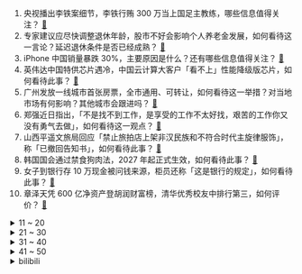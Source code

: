 1. 央视播出李铁案细节，李铁行贿 300 万当上国足主教练，哪些信息值得关注？ [:link:](https://www.zhihu.com/question/638790259)
2. 专家建议应尽快调整退休年龄，股市不好会影响个人养老金发展，如何看待这一言论？延迟退休条件是否已经成熟？ [:link:](https://www.zhihu.com/question/638759007)
3. iPhone 中国销量暴跌 30%，主要原因是什么？还有哪些信息值得关注？ [:link:](https://www.zhihu.com/question/638701049)
4. 英伟达中国特供芯片遇冷，中国云计算大客户「看不上」性能降级版芯片，如何看待此事？ [:link:](https://www.zhihu.com/question/638603284)
5. 广州发放一线城市首张房票，全市通用、可转让，如何看待这一举措？对当地市场有何影响？其他城市会跟进吗？ [:link:](https://www.zhihu.com/question/638738197)
6. 郑强近日指出，「不是找不到工作，是享受的工作不太好找，艰苦的工作你又没有勇气去做」，如何看待这一观点？ [:link:](https://www.zhihu.com/question/638541282)
7. 山西平遥文旅局回应「禁止旅拍店上架非汉民族和不符合时代主旋律服饰」，称「已撤回告知书」，如何看待此事？ [:link:](https://www.zhihu.com/question/638698701)
8. 韩国国会通过禁食狗肉法，2027 年起正式生效，如何看待此事？ [:link:](https://www.zhihu.com/question/638749362)
9. 女子到银行存 10 万现金被问钱来源，柜员还称「这是银行的规定」，如何看待此事？ [:link:](https://www.zhihu.com/question/638579578)
10. 章泽天凭 600 亿净资产登胡润财富榜，清华优秀校友中排行第三，如何评价？ [:link:](https://www.zhihu.com/question/638704607)
<details>
<summary>11 ~ 20</summary>

11. 为何狙击手不能通过射击孔击中碉堡里的士兵？ [:link:](https://www.zhihu.com/question/497980764)
12. 李铁案细节公布，冲超奇迹全是假球，能赢也要花 1400 万买通对方，如何看待此事？ [:link:](https://www.zhihu.com/question/638790095)
13. 生成式 AI 的发展方向，应当是 Chat 还是 Agent？ [:link:](https://www.zhihu.com/question/637090848)
14. 为什么猫都喜欢把东西从桌子上推下去？ [:link:](https://www.zhihu.com/question/363717987)
15. 央视播出李铁案细节，纪委工作人员透露，李铁带队两次升入中超，背后都是大量的假球，哪些信息值得关注？ [:link:](https://www.zhihu.com/question/638789613)
16. 如何评价电视剧《繁花》大结局？ [:link:](https://www.zhihu.com/question/638781464)
17. 哈尔滨的爆火和之前淄博的爆火有什么区别？ [:link:](https://www.zhihu.com/question/638308083)
18. 《灌篮高手》中的清田信长，两年后的实力能达到牧绅一级别吗？ [:link:](https://www.zhihu.com/question/505460413)
19. 过年带孩子做哪些带有「仪式感」的事情，能让孩子更好地感受「年味」？ [:link:](https://www.zhihu.com/question/580038342)
20. 父母的教养方式是如何影响个体成人后的行为模式的？是否有办法调整？如何调整？ [:link:](https://www.zhihu.com/question/633249689)
</details>
<details>
<summary>21 ~ 30</summary>

21. 如何评价最新发布的华硕天选 5 Pro 游戏本，有哪些值得关注的亮点？ [:link:](https://www.zhihu.com/question/638575775)
22. 6 人单独或共同奸淫不满 14 周岁幼女，均被判刑，如何从法律角度解读？ [:link:](https://www.zhihu.com/question/638709568)
23. 如何评价原神与三星堆联动歌曲《青铜》? [:link:](https://www.zhihu.com/question/638724157)
24. 电视剧《繁花》第 29-30 集拍得如何？有哪些值得关注的剧情点？ [:link:](https://www.zhihu.com/question/638780795)
25. 东北除了哈尔滨还有哪些宝藏小城值得去旅行？ [:link:](https://www.zhihu.com/question/638075111)
26. 喝牛奶对提高儿童自御力有哪些帮助，如何挑选一杯适合孩子的好牛奶？ [:link:](https://www.zhihu.com/question/638340156)
27. 今年过年你回家吗？在你的家乡，有哪些让人留恋的风景？ [:link:](https://www.zhihu.com/question/637991983)
28. 「原神」中没有地下地图的时候，大家都是如何探索沙漠的？ [:link:](https://www.zhihu.com/question/638497198)
29. 为什么不能把独显级别的GPU做进CPU里？是技术不允许还是出于商业利益的考量？ [:link:](https://www.zhihu.com/question/638191572)
30. 今年想要增力增肌，明年再入门拳击和MMA，希望所做的力量训练对未来的格斗能力有用，该怎么选择动作? [:link:](https://www.zhihu.com/question/635916849)
</details>
<details>
<summary>31 ~ 40</summary>

31. 把十步一个的大药房换成十步一个的健身房，未来会更好吗? [:link:](https://www.zhihu.com/question/632589741)
32. 胖子减肥先练力量还是先有氧运动？ [:link:](https://www.zhihu.com/question/637520969)
33. 有喜欢三笘薫的吗，大家觉得他夏窗有没有可能登陆豪门？ [:link:](https://www.zhihu.com/question/638477987)
34. 武装力量「二把手」美防长住 ICU 多日，白宫国会被曝不知情，为何延迟数天才发布消息？释放了哪些信号？ [:link:](https://www.zhihu.com/question/638603451)
35. 2023 年民航亏损近 300 亿，2024 年定下「行业整体盈利」目标，哪些信息值得关注？ [:link:](https://www.zhihu.com/question/638724323)
36. 为何成熟稳定的成年人一回家就「原形毕露」？与原生家庭的相处模式总是回归「童年状态」正常吗？ [:link:](https://www.zhihu.com/question/633249705)
37. 日经 225 指数创 34 年以来收盘新高，报 33763.18 点，哪些信息值得关注？ [:link:](https://www.zhihu.com/question/638730067)
38. 是什么导致了「原生家庭」的概念在当下被放大？原生家庭「创伤」属于 C-PTSD 吗？有什么区别？ [:link:](https://www.zhihu.com/question/633249761)
39. 哪些剃须刀适合作为新年礼物送给男友？ [:link:](https://www.zhihu.com/question/637072597)
40. 你对 2024 年的亚洲杯有何期待？ [:link:](https://www.zhihu.com/question/633577742)
</details>
<details>
<summary>41 ~ 50</summary>

41. 中国人因「盐吃多了」导致的死亡率位居全球第一，食盐摄入过多对身体有哪些危害？ [:link:](https://www.zhihu.com/question/638641243)
42. 神经网络能否被严谨地解释为符号逻辑？ [:link:](https://www.zhihu.com/question/637090808)
43. 武汉长江大桥退休后，火车要怎么过江？ [:link:](https://www.zhihu.com/question/305242284)
44. 董宇辉新账号首播交易总额破亿，单场涨粉近三百万，带货排名远超东方甄选，如何看待这一成绩？ [:link:](https://www.zhihu.com/question/638843662)
45. 真主党高级指挥官遭以军空袭身亡，以防长称「我们可以把加沙复制到黎巴嫩」，释放了什么信号？ [:link:](https://www.zhihu.com/question/638707598)
46. 函数式语言流行不起来的原因是什么? [:link:](https://www.zhihu.com/question/607322116)
47. 《繁花》中哪位配角的命运最让人唏嘘？ [:link:](https://www.zhihu.com/question/638781639)
48. 2024 年春节，有什么健康好物值得纳入自己的「年货清单」？ [:link:](https://www.zhihu.com/question/637095247)
49. 为什么有人身处打压式家庭里还能自信起来? [:link:](https://www.zhihu.com/question/620407074)
50. 35 岁以后，「努力上进」还有意义吗？ [:link:](https://www.zhihu.com/question/638701659)
</details><details>
<summary>bilibili</summary>

</details>